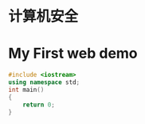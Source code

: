 # 计算机安全


# My First web demo

```c++
#include <iostream>
using namespace std;
int main() 
{
    return 0;
}
```
